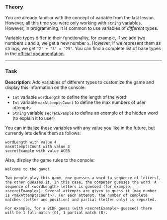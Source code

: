 ### Theory

You are already familiar with the concept of variable from the last lesson. 
However, all this time you were only working with `string` variables.
However, in programming, it is common to use variables of _different_ types.

Variable types differ in their functionality, for example, 
if we add two numbers `2` and `3`, we get a new number `5`. 
However, if we represent them as strings, we get `"2" + "3" = "23"`.
You can find a complete list of base types in the [official documentation](https://kotlinlang.org/docs/basic-types.html).

___

### Task

**Description**: Add variables of different types to customize the game 
and display this information on the console:
- `Int` variable `wordLength` to define the length of the word
- `Int` variable `maxAttemptsCount` to define the max numbers of user attempts
- `String` variable `secretExample` to define an example of the hidden word (to explain it to user)

You can initialize these variables with any value you like in the future, but currently lets define them as follows:
```text
wordLength with value 4
maxAttemptsCount with value 3
secretExample with value ACEB
```

Also, display the game rules to the console:
```text
Welcome to the game! 

Two people play this game, one guesses a word (a sequence of letters), the other guesses it. In this case, the computer guesses the word. A sequence of <wordLength> letters is guessed (for example, <secretExample>). Several attempts are given to guess it (max number is <maxAttemptsCount>). For each attempt, the number of complete matches (letter and position) and partial (letter only) is reported. 

For example, for a BCDF guess (with <secretExample> guessed) there will be 1 full match (C), 1 partial match (B).
```